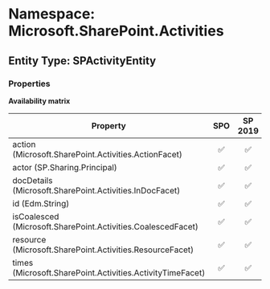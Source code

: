 # Namespace: Microsoft.SharePoint.Activities

## Entity Type: SPActivityEntity

### Properties

**Availability matrix**

Property | SPO | SP 2019 | SP 2016 | SP 2013
----------|:---:|:-------:|:-------:|:-------
action (Microsoft.SharePoint.Activities.ActionFacet) | ✅ | ✅ | ❌ | ❌
actor (SP.Sharing.Principal) | ✅ | ✅ | ❌ | ❌
docDetails (Microsoft.SharePoint.Activities.InDocFacet) | ✅ | ✅ | ❌ | ❌
id (Edm.String) | ✅ | ✅ | ❌ | ❌
isCoalesced (Microsoft.SharePoint.Activities.CoalescedFacet) | ✅ | ✅ | ❌ | ❌
resource (Microsoft.SharePoint.Activities.ResourceFacet) | ✅ | ✅ | ❌ | ❌
times (Microsoft.SharePoint.Activities.ActivityTimeFacet) | ✅ | ✅ | ❌ | ❌

